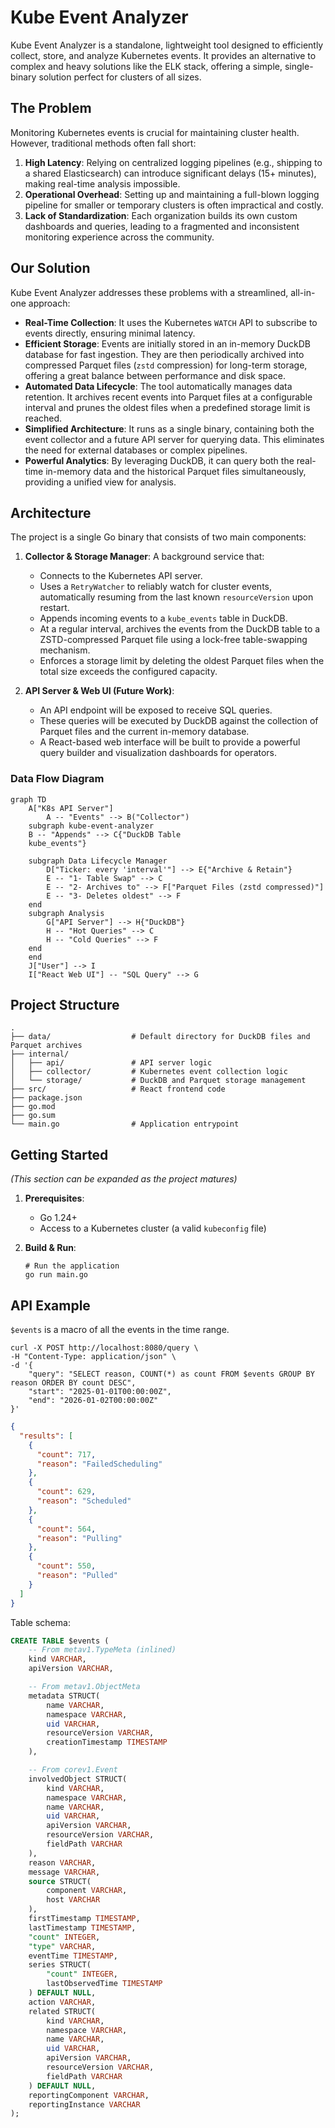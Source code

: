 # Kube Event Analyzer

Kube Event Analyzer is a standalone, lightweight tool designed to efficiently collect, store, and analyze Kubernetes events. It provides an alternative to complex and heavy solutions like the ELK stack, offering a simple, single-binary solution perfect for clusters of all sizes.

## The Problem

Monitoring Kubernetes events is crucial for maintaining cluster health. However, traditional methods often fall short:

1.  **High Latency**: Relying on centralized logging pipelines (e.g., shipping to a shared Elasticsearch) can introduce significant delays (15+ minutes), making real-time analysis impossible.
2.  **Operational Overhead**: Setting up and maintaining a full-blown logging pipeline for smaller or temporary clusters is often impractical and costly.
3.  **Lack of Standardization**: Each organization builds its own custom dashboards and queries, leading to a fragmented and inconsistent monitoring experience across the community.

## Our Solution

Kube Event Analyzer addresses these problems with a streamlined, all-in-one approach:

- **Real-Time Collection**: It uses the Kubernetes `WATCH` API to subscribe to events directly, ensuring minimal latency.
- **Efficient Storage**: Events are initially stored in an in-memory DuckDB database for fast ingestion. They are then periodically archived into compressed Parquet files (`zstd` compression) for long-term storage, offering a great balance between performance and disk space.
- **Automated Data Lifecycle**: The tool automatically manages data retention. It archives recent events into Parquet files at a configurable interval and prunes the oldest files when a predefined storage limit is reached.
- **Simplified Architecture**: It runs as a single binary, containing both the event collector and a future API server for querying data. This eliminates the need for external databases or complex pipelines.
- **Powerful Analytics**: By leveraging DuckDB, it can query both the real-time in-memory data and the historical Parquet files simultaneously, providing a unified view for analysis.

## Architecture

The project is a single Go binary that consists of two main components:

1.  **Collector & Storage Manager**: A background service that:

    - Connects to the Kubernetes API server.
    - Uses a `RetryWatcher` to reliably watch for cluster events, automatically resuming from the last known `resourceVersion` upon restart.
    - Appends incoming events to a `kube_events` table in DuckDB.
    - At a regular interval, archives the events from the DuckDB table to a ZSTD-compressed Parquet file using a lock-free table-swapping mechanism.
    - Enforces a storage limit by deleting the oldest Parquet files when the total size exceeds the configured capacity.

2.  **API Server & Web UI (Future Work)**:
    - An API endpoint will be exposed to receive SQL queries.
    - These queries will be executed by DuckDB against the collection of Parquet files and the current in-memory database.
    - A React-based web interface will be built to provide a powerful query builder and visualization dashboards for operators.

### Data Flow Diagram

```mermaid
graph TD
    A["K8s API Server"]
		A -- "Events" --> B("Collector")
    subgraph kube-event-analyzer
    B -- "Appends" --> C{"DuckDB Table
    kube_events"}

    subgraph Data Lifecycle Manager
        D["Ticker: every 'interval'"] --> E{"Archive & Retain"}
        E -- "1- Table Swap" --> C
        E -- "2- Archives to" --> F["Parquet Files (zstd compressed)"]
        E -- "3- Deletes oldest" --> F
    end
    subgraph Analysis
        G["API Server"] --> H{"DuckDB"}
        H -- "Hot Queries" --> C
        H -- "Cold Queries" --> F
    end
    end
    J["User"] --> I
    I["React Web UI"] -- "SQL Query" --> G
```

## Project Structure

```
.
├── data/                  # Default directory for DuckDB files and Parquet archives
├── internal/
│   ├── api/               # API server logic
│   ├── collector/         # Kubernetes event collection logic
│   └── storage/           # DuckDB and Parquet storage management
├── src/                   # React frontend code
├── package.json
├── go.mod
├── go.sum
└── main.go                # Application entrypoint
```

## Getting Started

_(This section can be expanded as the project matures)_

1.  **Prerequisites**:

    - Go 1.24+
    - Access to a Kubernetes cluster (a valid `kubeconfig` file)

2.  **Build & Run**:

    ```shell
    # Run the application
    go run main.go
    ```

## API Example

`$events` is a macro of all the events in the time range.

```shell
curl -X POST http://localhost:8080/query \
-H "Content-Type: application/json" \
-d '{
    "query": "SELECT reason, COUNT(*) as count FROM $events GROUP BY reason ORDER BY count DESC",
    "start": "2025-01-01T00:00:00Z",
    "end": "2026-01-02T00:00:00Z"
}'
```

```json
{
  "results": [
    {
      "count": 717,
      "reason": "FailedScheduling"
    },
    {
      "count": 629,
      "reason": "Scheduled"
    },
    {
      "count": 564,
      "reason": "Pulling"
    },
    {
      "count": 550,
      "reason": "Pulled"
    }
  ]
}
```

Table schema:

```sql
CREATE TABLE $events (
	-- From metav1.TypeMeta (inlined)
	kind VARCHAR,
	apiVersion VARCHAR,

	-- From metav1.ObjectMeta
	metadata STRUCT(
		name VARCHAR,
		namespace VARCHAR,
		uid VARCHAR,
		resourceVersion VARCHAR,
		creationTimestamp TIMESTAMP
	),

	-- From corev1.Event
	involvedObject STRUCT(
		kind VARCHAR,
		namespace VARCHAR,
		name VARCHAR,
		uid VARCHAR,
		apiVersion VARCHAR,
		resourceVersion VARCHAR,
		fieldPath VARCHAR
	),
	reason VARCHAR,
	message VARCHAR,
	source STRUCT(
		component VARCHAR,
		host VARCHAR
	),
	firstTimestamp TIMESTAMP,
	lastTimestamp TIMESTAMP,
	"count" INTEGER,
	"type" VARCHAR,
	eventTime TIMESTAMP,
	series STRUCT(
		"count" INTEGER,
		lastObservedTime TIMESTAMP
	) DEFAULT NULL,
	action VARCHAR,
	related STRUCT(
		kind VARCHAR,
		namespace VARCHAR,
		name VARCHAR,
		uid VARCHAR,
		apiVersion VARCHAR,
		resourceVersion VARCHAR,
		fieldPath VARCHAR
	) DEFAULT NULL,
	reportingComponent VARCHAR,
	reportingInstance VARCHAR
);
```
